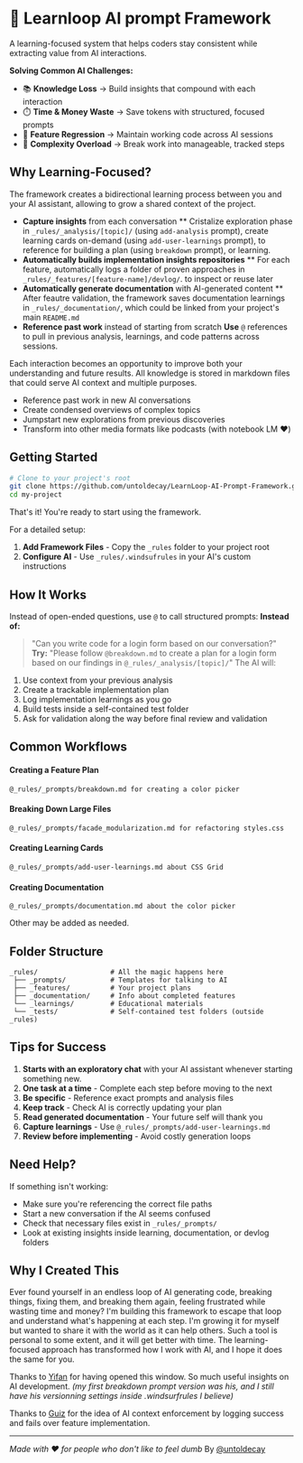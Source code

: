 # 🤖 Learnloop AI prompt Framework

A learning-focused system that helps coders stay consistent while extracting value from AI interactions.

**Solving Common AI Challenges:**

* 📚 **Knowledge Loss** → Build insights that compound with each interaction
* ⏱️ **Time & Money Waste** → Save tokens with structured, focused prompts
* 🔄 **Feature Regression** → Maintain working code across AI sessions
* 🤯 **Complexity Overload** → Break work into manageable, tracked steps

## Why Learning-Focused?

The framework creates a bidirectional learning process between you and your AI assistant, allowing to grow a shared context of the project.

* **Capture insights** from each conversation 
** Cristalize exploration phase in `_rules/_analysis/[topic]/` (using `add-analysis` prompt), create learning cards on-demand (using `add-user-learnings` prompt), to reference for building a plan (using `breakdown` prompt), or learning.
* **Automatically builds implementation insights repositories** 
** For each feature, automatically logs a folder of proven approaches in `_rules/_features/[feature-name]/devlog/`. to inspect or reuse later
* **Automatically generate documentation** with AI-generated content 
** After feautre validation, the framework saves documentation learnings in `_rules/_documentation/`, which could be linked from your project's main `README.md`
* **Reference past work** instead of starting from scratch **Use** `@` references to pull in previous analysis, learnings, and code patterns across sessions.

Each interaction becomes an opportunity to improve both your understanding and future results. All knowledge is stored in markdown files that could serve AI context and multiple purposes.
* Reference past work in new AI conversations
* Create condensed overviews of complex topics
* Jumpstart new explorations from previous discoveries
* Transform into other media formats like podcasts (with notebook LM ❤️)

## Getting Started
```bash
# Clone to your project's root
git clone https://github.com/untoldecay/LearnLoop-AI-Prompt-Framework.git my-project
cd my-project
```
That's it! You're ready to start using the framework.

For a detailed setup:
1. **Add Framework Files** - Copy the `_rules` folder to your project root
2. **Configure AI** - Use `_rules/.windsufrules` in your AI's custom instructions

## How It Works

Instead of open-ended questions, use `@` to call structured prompts:
**Instead of:**
> "Can you write code for a login form based on our conversation?"
**Try:**
> "Please follow `@breakdown.md` to create a plan for a login form based on our findings in `@_rules/_analysis/[topic]/`"
The AI will:
1. Use context from your previous analysis
2. Create a trackable implementation plan
3. Log implementation learnings as you go
4. Build tests inside a self-contained test folder
5. Ask for validation along the way before final review and validation

## Common Workflows
#### Creating a Feature Plan
```
@_rules/_prompts/breakdown.md for creating a color picker
```
#### Breaking Down Large Files
```
@_rules/_prompts/facade_modularization.md for refactoring styles.css
```
#### Creating Learning Cards
```
@_rules/_prompts/add-user-learnings.md about CSS Grid
```
#### Creating Documentation
```
@_rules/_prompts/documentation.md about the color picker
```
Other may be added as needed.

## Folder Structure
```
_rules/                  # All the magic happens here
 ├── _prompts/           # Templates for talking to AI
 ├── _features/          # Your project plans
 ├── _documentation/     # Info about completed features
 └── _learnings/         # Educational materials
 └── _tests/             # Self-contained test folders (outside _rules)
```

## Tips for Success
1. **Starts with an exploratory chat** with your AI assistant whenever starting something new.
2. **One task at a time** - Complete each step before moving to the next
3. **Be specific** - Reference exact prompts and analysis files
4. **Keep track** - Check AI is correctly updating your plan
5. **Read generated documentation** - Your future self will thank you
6. **Capture learnings** - Use `@_rules/_prompts/add-user-learnings.md`
7. **Review before implementing** - Avoid costly generation loops

## Need Help?
If something isn't working:
* Make sure you're referencing the correct file paths
* Start a new conversation if the AI seems confused
* Check that necessary files exist in `_rules/_prompts/`
* Look at existing insights inside learning, documentation, or devlog folders

## Why I Created This
Ever found yourself in an endless loop of AI generating code, breaking things, fixing them, and breaking them again, feeling frustrated while wasting time and money?
I'm building this framework to escape that loop and understand what's happening at each step. I'm growing it for myself but wanted to share it with the world as it can help others. 
Such a tool is personal to some extent, and it will get better with time. The learning-focused approach has transformed how I work with AI, and I hope it does the same for you.

Thanks to [Yifan](https://github.com/yifan) for having opened this window. So much useful insights on AI development.
_(my first breakdown prompt version was his, and I still have his versionning settings inside .windsurfrules I believe)_

Thanks to [Guiz](https://github.com/guillem-cotcha) for the idea of AI context enforcement by logging success and fails over feature implementation.

---

*Made with ❤️ for people who don't like to feel dumb*
By [@untoldecay](https://x.com/untoldecay)